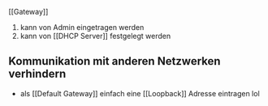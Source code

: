 [[Gateway]]

1. kann von Admin eingetragen werden
2. kann von [[DHCP Server]] festgelegt werden
## Kommunikation mit anderen Netzwerken verhindern
- als [[Default Gateway]] einfach eine [[Loopback]] Adresse eintragen lol

